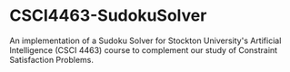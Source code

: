 # CSCI4463-SudokuSolver

An implementation of a Sudoku Solver for Stockton University's Artificial Intelligence (CSCI 4463) course to complement our study of Constraint Satisfaction Problems.
